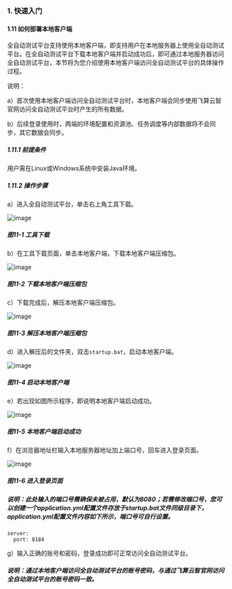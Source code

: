 ### 1. 快速入门

#### 1.11 如何部署本地客户端

全自动测试平台支持使用本地客户端，即支持用户在本地服务器上使用全自动测试平台。在全自动测试平台下载本地客户端并启动成功后，即可通过本地服务器访问全自动测试平台，本节将为您介绍使用本地客户端访问全自动测试平台的具体操作过程。

说明：

a）首次使用本地客户端访问全自动测试平台时，本地客户端会同步使用飞算云智官网访问全自动测试平台时产生的所有数据。

b）后续登录使用时，两端的环境配置和资源池、任务调度等内部数据将不会同步，其它数据会同步。

##### 1.11.1 前提条件

用户需在Linux或Windows系统中安装Java环境。

##### 1.11.2 操作步骤

a）进入全自动测试平台，单击右上角工具下载。

![image](https://user-images.githubusercontent.com/79617492/184098282-cd897c0b-bfd0-4940-ab0c-31a11a9e0743.png)

##### 图11-1 工具下载

b）在工具下载页面，单击本地客户端，下载本地客户端压缩包。

![image](https://user-images.githubusercontent.com/79617492/184098303-51d9b54f-f3e2-467b-98d7-21157be9906a.png)

##### 图11-2 下载本地客户端压缩包

c）下载完成后，解压本地客户端压缩包。

![image](https://user-images.githubusercontent.com/79617492/184098324-e3067ece-fc41-4bd8-85e5-d9e55aacf42a.png)

##### 图11-3 解压本地客户端压缩包

d）进入解压后的文件夹，双击` startup.bat `，启动本地客户端。

![image](https://user-images.githubusercontent.com/79617492/184098443-8ea8fc19-e8aa-4b37-85bd-49c7fe20a9f0.png)

##### 图11-4 启动本地客户端

e）若出现如图所示程序，即说明本地客户端启动成功。

![image](https://user-images.githubusercontent.com/79617492/184098460-29dc6bed-ba2a-4636-bb52-3371110cf4f7.png)

##### 图11-5 本地客户端启动成功

f）在浏览器地址栏输入本地服务器地址加上端口号，回车进入登录页面。

![image](https://user-images.githubusercontent.com/79617492/184098476-697322de-301a-4987-a9c4-1b768b051975.png)

##### 图11-6 进入登录页面

##### 说明：此处输入的端口号需确保未被占用，默认为8080；若需修改端口号，您可以创建一个application.yml配置文件存放于startup.bat文件同级目录下，application.yml配置文件内容如下所示，端口号可自行设置。


```
server:
  port: 8184
```

g）输入正确的账号和密码，登录成功即可正常访问全自动测试平台。

##### 说明：通过本地客户端访问全自动测试平台的账号密码，与通过飞算云智官网访问全自动测试平台的账号密码一致。
